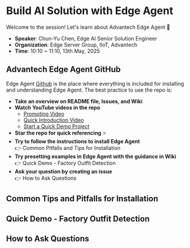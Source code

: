# Build AI Solution with Edge Agent

Welcome to the session! Let's learn about Advantech Edge Agent 🚀

- **Speaker**: Chun-Yu Chen, Edge AI Senior Solution Engineer
- **Organization**: Edge Server Group, IIoT, Advantech
- **Time**: 10:10 ~ 11:10, 13th May, 2025 

## Advantech Edge Agent GitHub

Edge Agent [Github](https://github.com/advantech-EdgeAI/edge_agent) is the place where everything is included for installing and understanding Edge Agent. The best practice to use the repo is:

- **Take an overview on README file, Issues, and Wiki**
- **Watch YouTube videos in the repo**
  - [Promoting Video](https://www.youtube.com/watch?v=xsvGXlDslf0)
  - [Quick Introduction Video](https://www.youtube.com/watch?v=P6T5xecStjk)
  - [Start a Quick Demo Project](https://www.youtube.com/watch?v=XNr-aNQwoPc)
- **Star the repo for quick referencing** ⭐
- **Try to follow the instructions to install Edge Agent**  
  👉 Common Pitfalls and Tips for Installation
- **Try presetting examples in Edge Agent with the guidance in Wiki**  
  👉 Quick Demo - Factory Outfit Detection
- **Ask your question by creating an issue**  
  👉 How to Ask Questions

## Common Tips and Pitfalls for Installation

## Quick Demo - Factory Outfit Detection

## How to Ask Questions 
